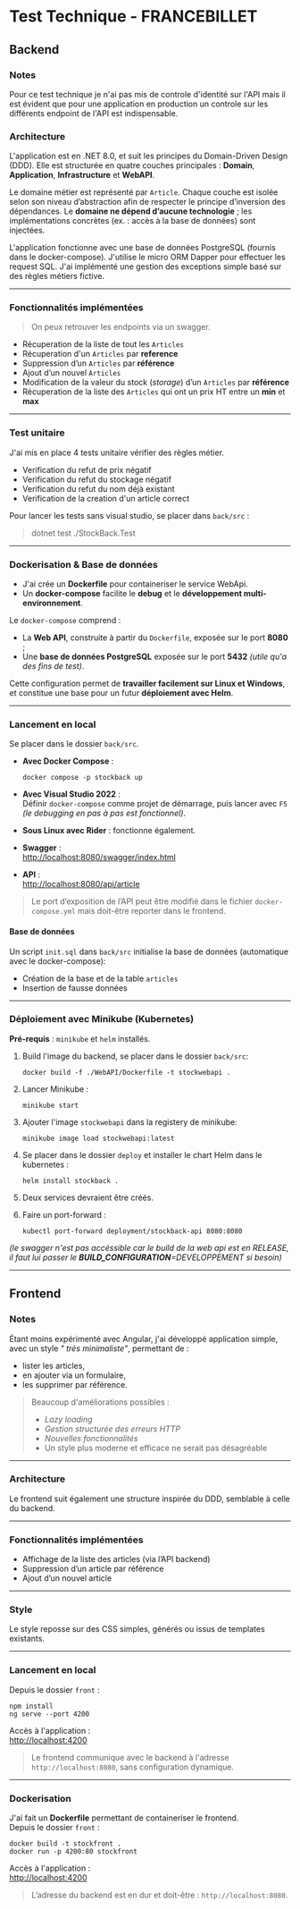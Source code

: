 # Test Technique - FRANCEBILLET

## Backend
### Notes
Pour ce test technique je n'ai pas mis de controle d'identité sur l'API mais il est évident que pour une application en production un controle sur les différents endpoint de l'API est indispensable.

### Architecture

L'application est en .NET 8.0, et suit les principes du Domain-Driven Design (DDD).
Elle est structurée en quatre couches principales : **Domain**, **Application**, **Infrastructure** et **WebAPI**.

Le domaine métier est représenté par `Article`. Chaque couche est isolée selon son niveau d’abstraction afin de respecter le principe d’inversion des dépendances. Le **domaine ne dépend d’aucune technologie** ; les implémentations concrètes (ex. : accès à la base de données) sont injectées.

L'application fonctionne avec une base de données PostgreSQL (fournis dans le docker-compose). J'utilise le micro ORM Dapper pour effectuer les request SQL.
J'ai implémenté une gestion des exceptions simple basé sur des règles métiers fictive.

---

### Fonctionnalités implémentées
> On peux retrouver les endpoints via un swagger.

- Récuperation de la liste de tout les `Articles` 
- Récuperation d'un `Articles` par **reference**
- Suppression d’un `Articles` par **référence**
- Ajout d’un nouvel `Articles`
- Modification de la valeur du stock (_storage_) d’un `Articles` par **référence**
- Récuperation de la liste des `Articles` qui ont un prix HT entre un **min** et **max**

---
### Test unitaire

J'ai mis en place 4 tests unitaire vérifier des règles métier.

- Verification du refut de prix négatif
- Verification du refut du stockage négatif
- Verification du refut du nom déjà existant 
- Verification de la creation d'un article correct

Pour lancer les tests sans visual studio, se placer dans `back/src` : 

> dotnet test ./StockBack.Test
---

### Dockerisation & Base de données

- J'ai crée un **Dockerfile** pour containeriser le service WebApi.
- Un **docker-compose** facilite le **debug** et le **développement multi-environnement**.

Le `docker-compose` comprend :
- La **Web API**, construite à partir du `Dockerfile`, exposée sur le port **8080** ;
- Une **base de données PostgreSQL** exposée sur le port **5432** _(utile qu'a des fins de test)_.

Cette configuration permet de **travailler facilement sur Linux et Windows**, et constitue une base pour un futur **déploiement avec Helm**.

---

### Lancement en local

Se placer dans le dossier `back/src`.

- **Avec Docker Compose** :  
  ```
  docker compose -p stockback up
  ```

- **Avec Visual Studio 2022** :  
  Définir `docker-compose` comme projet de démarrage, puis lancer avec `F5` _(le debugging en pas à pas est fonctionnel)_.

- **Sous Linux avec Rider** : fonctionne également.

- **Swagger** :  
  [http://localhost:8080/swagger/index.html](http://localhost:8080/swagger/index.html)

- **API** :  
  [http://localhost:8080/api/article](http://localhost:8080/api/article)

> Le port d’exposition de l’API peut être modifié dans le fichier `docker-compose.yml` mais doit-être reporter dans le frontend.

#### Base de données

Un script `init.sql` dans `back/src` initialise la base de données (automatique avec le docker-compose):  
- Création de la base et de la table `articles`  
- Insertion de fausse données

---

### Déploiement avec Minikube (Kubernetes)

**Pré-requis** : `minikube` et `helm` installés.


1. Build l'image du backend, se placer dans le dossier `back/src`:  
   ```
   docker build -f ./WebAPI/Dockerfile -t stockwebapi .
   ```

2. Lancer Minikube :  
   ```
   minikube start
   ```

3. Ajouter l'image `stockwebapi` dans la registery de minikube:  
   ```
   minikube image load stockwebapi:latest
   ```

4. Se placer dans le dossier `deploy` et installer le chart Helm dans le kubernetes :  
   ```
   helm install stockback .
   ```

5. Deux services devraient être créés.

6. Faire un port-forward :  
   ```
   kubectl port-forward deployment/stockback-api 8080:8080
   ```
_(le swagger n'est pas accéssible car le build de la web api est en RELEASE, il faut lui passer le **BUILD_CONFIGURATION**=DEVELOPPEMENT si besoin)_

---

## Frontend

### Notes

Étant moins expérimenté avec Angular, j'ai développé application simple, avec un style _" très minimaliste"_, permettant de :
- lister les articles,
- en ajouter via un formulaire,
- les supprimer par référence.

> Beaucoup d'améliorations possibles :
> - _Lazy loading_
> - _Gestion structurée des erreurs HTTP_
> - _Nouvelles fonctionnalités_
> - Un style plus moderne et efficace ne serait pas désagréable

---

### Architecture

Le frontend suit également une structure inspirée du DDD, semblable à celle du backend.

---

### Fonctionnalités implémentées

- Affichage de la liste des articles (via l’API backend)
- Suppression d’un article par référence
- Ajout d’un nouvel article

---

### Style

Le style reposse sur des CSS simples, générés ou issus de templates existants.

---

### Lancement en local

Depuis le dossier `front` :

```
npm install
ng serve --port 4200
```

Accès à l'application :  
[http://localhost:4200](http://localhost:4200)

> Le frontend communique avec le backend à l'adresse `http://localhost:8080`, sans configuration dynamique.

---

### Dockerisation

J'ai fait un  **Dockerfile** permettant de containeriser le frontend.  
Depuis le dossier `front` :

```
docker build -t stockfront .
docker run -p 4200:80 stockfront
```

Accès à l'application :  
[http://localhost:4200](http://localhost:4200)

> L’adresse du backend est en dur et doit-être : `http://localhost:8080`.
